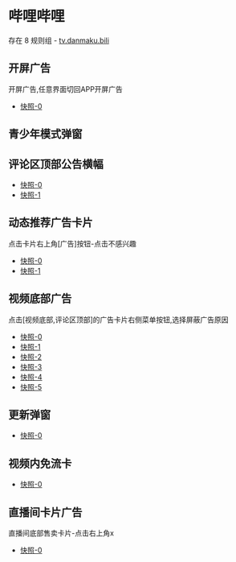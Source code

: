# 哔哩哔哩

存在 8 规则组 - [tv.danmaku.bili](/src/apps/tv.danmaku.bili.ts)

## 开屏广告

开屏广告,任意界面切回APP开屏广告

- [快照-0](https://gkd-kit.gitee.io/import/12705270)

## 青少年模式弹窗

## 评论区顶部公告横幅

- [快照-0](https://gkd-kit.gitee.io/import/12785461)
- [快照-1](https://gkd-kit.gitee.io/import/12775156)

## 动态推荐广告卡片

点击卡片右上角[广告]按钮-点击不感兴趣

- [快照-0](https://gkd-kit.gitee.io/import/12700222)
- [快照-1](https://gkd-kit.gitee.io/import/12700243)

## 视频底部广告

点击[视频底部,评论区顶部]的广告卡片右侧菜单按钮,选择屏蔽广告原因

- [快照-0](https://gkd-kit.gitee.io/import/12642260)
- [快照-1](https://gkd-kit.gitee.io/import/12705266)
- [快照-2](https://i.gkd.li/import/12776568)
- [快照-3](https://gkd-kit.gitee.io/import/12707070)
- [快照-4](https://gkd-kit.gitee.io/import/12642261)
- [快照-5](https://gkd-kit.gitee.io/import/12706768)

## 更新弹窗

- [快照-0](https://gkd-kit.gitee.io/import/12649689)

## 视频内免流卡

- [快照-0](https://gkd-kit.gitee.io/import/12892611)

## 直播间卡片广告

直播间底部售卖卡片-点击右上角x

- [快照-0](https://i.gkd.li/import/13200549)
